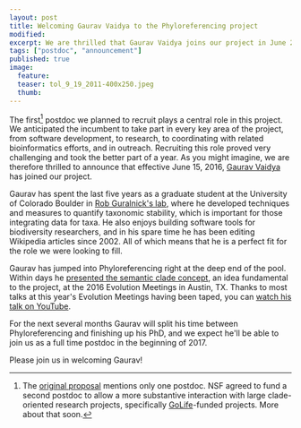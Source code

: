 ```yaml
---
layout: post
title: Welcoming Gaurav Vaidya to the Phyloreferencing project
modified:
excerpt: We are thrilled that Gaurav Vaidya joins our project in June 2016.
tags: ["postdoc", "announcement"]
published: true
image:
  feature:
  teaser: tol_9_19_2011-400x250.jpeg
  thumb:
---
```


The first[^postdocs] postdoc we planned to recruit plays a central
role in this project. We anticipated the incumbent to take part in
every key area of the project, from software development, to research,
to coordinating with related bioinformatics efforts, and in
outreach. Recruiting this role proved very challenging and took the
better part of a year. As you might imagine, we are therefore thrilled
to announce that effective June 15, 2016, [Gaurav Vaidya] has joined
our project.

Gaurav has spent the last five years as a graduate student at the
University of Colorado Boulder in [Rob Guralnick's lab], where he
developed techniques and measures to quantify taxonomic stability,
which is important for those integrating data for taxa. He also enjoys
building software tools for biodiversity researchers, and in his spare
time he has been editing Wikipedia articles since 2002. All of which
means that he is a perfect fit for the role we were looking to fill.

Gaurav has jumped into Phyloreferencing right at the deep end of the
pool. Within days he [presented the semantic clade concept](https://speakerdeck.com/gaurav/the-semantic-clade),
an idea fundamental to the project, at the 2016 Evolution Meetings in
Austin, TX. Thanks to most talks at this year's Evolution Meetings
having been taped, you can [watch his talk on YouTube](https://www.youtube.com/watch?v=_aNaAQYTNVc).

For the next several months Gaurav will split his time between
Phyloreferencing and finishing up his PhD, and we expect he'll be able
to join us as a full time postdoc in the beginning of 2017. 

Please join us in welcoming Gaurav!

[^postdocs]: The [original proposal](https://dx.doi.org/10.6084/m9.figshare.1401984) mentions only one postdoc. NSF agreed to fund a second postdoc to allow a more substantive interaction with large clade-oriented research projects, specifically [GoLife](https://www.nsf.gov/funding/pgm_summ.jsp?pims_id=5129)-funded projects. More about that soon.

[Gaurav Vaidya]: http://www.ggvaidya.com
[Rob Guralnick's lab]: https://sites.google.com/site/robgur/
